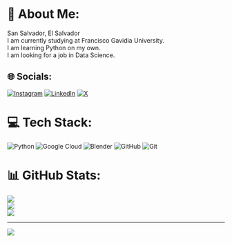 # 💫 About Me:
San Salvador, El Salvador<br>I am currently studying at Francisco Gavidia University. <br>I am learning Python on my own. <br>I am looking for a job in Data Science.


## 🌐 Socials:
[![Instagram](https://img.shields.io/badge/Instagram-%23E4405F.svg?logo=Instagram&logoColor=white)](https://instagram.com/magase_4) [![LinkedIn](https://img.shields.io/badge/LinkedIn-%230077B5.svg?logo=linkedin&logoColor=white)](https://linkedin.com/in/manuel-gallardo-v-1752ab245) [![X](https://img.shields.io/badge/X-black.svg?logo=X&logoColor=white)](https://x.com/Re_MaGaSe) 

# 💻 Tech Stack:
![Python](https://img.shields.io/badge/python-3670A0?style=for-the-badge&logo=python&logoColor=ffdd54) ![Google Cloud](https://img.shields.io/badge/GoogleCloud-%234285F4.svg?style=for-the-badge&logo=google-cloud&logoColor=white) ![Blender](https://img.shields.io/badge/blender-%23F5792A.svg?style=for-the-badge&logo=blender&logoColor=white) ![GitHub](https://img.shields.io/badge/github-%23121011.svg?style=for-the-badge&logo=github&logoColor=white) ![Git](https://img.shields.io/badge/git-%23F05033.svg?style=for-the-badge&logo=git&logoColor=white)
# 📊 GitHub Stats:
![](https://github-readme-stats.vercel.app/api?username=Dir-MaGaSe&theme=radical&hide_border=false&include_all_commits=false&count_private=false)<br/>
![](https://github-readme-streak-stats.herokuapp.com/?user=Dir-MaGaSe&theme=radical&hide_border=false)<br/>
![](https://github-readme-stats.vercel.app/api/top-langs/?username=Dir-MaGaSe&theme=radical&hide_border=false&include_all_commits=false&count_private=false&layout=compact)

---
[![](https://visitcount.itsvg.in/api?id=Dir-MaGaSe&icon=0&color=0)](https://visitcount.itsvg.in)

<!-- Proudly created with GPRM ( https://gprm.itsvg.in ) -->
